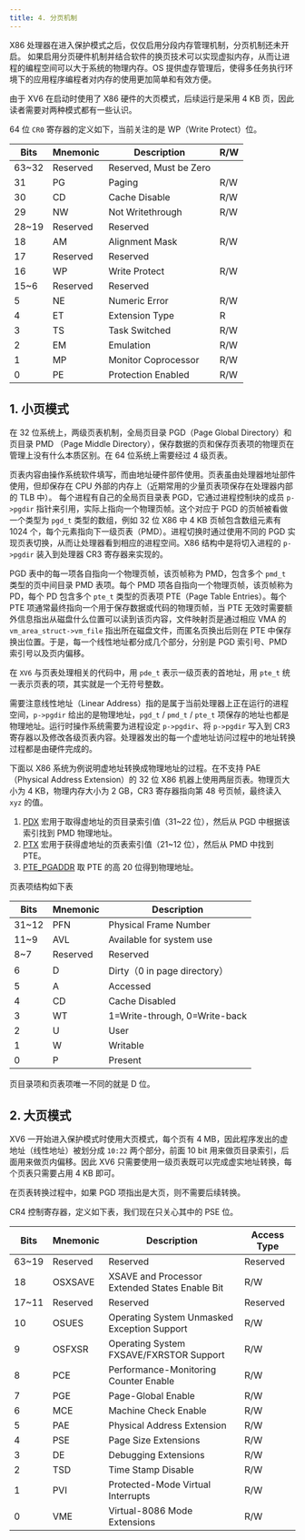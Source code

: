 ```yaml
---
title: 4. 分页机制
---
```


X86 处理器在进入保护模式之后，仅仅启用分段内存管理机制，分页机制还未开启。 如果启用分页硬件机制并结合软件的换页技术可以实现虚拟内存，从而让进程的编程空间可以大于系统的物理内存。OS 提供虚存管理后，使得多任务执行环境下的应用程序编程者对内存的使用更加简单和有效方便。 

由于 XV6 在启动时使用了 X86 硬件的大页模式，后续运行是采用 4 KB 页，因此读者需要对两种模式都有一些认识。 

64 位 `CR0` 寄存器的定义如下，当前关注的是 WP（Write Protect）位。

| Bits  | Mnemonic | Description            | R/W  |
| ----- | -------- | ---------------------- | ---- |
| 63~32 | Reserved | Reserved, Must be Zero |      |
| 31    | PG       | Paging                 | R/W  |
| 30    | CD       | Cache Disable          | R/W  |
| 29    | NW       | Not Writethrough       | R/W  |
| 28~19 | Reserved | Reserved               |      |
| 18    | AM       | Alignment Mask         | R/W  |
| 17    | Reserved | Reserved               |      |
| 16    | WP       | Write Protect          | R/W  |
| 15~6  | Reserved | Reserved               |      |
| 5     | NE       | Numeric Error          | R/W  |
| 4     | ET       | Extension Type         | R    |
| 3     | TS       | Task Switched          | R/W  |
| 2     | EM       | Emulation              | R/W  |
| 1     | MP       | Monitor Coprocessor    | R/W  |
| 0     | PE       | Protection Enabled     | R/W  |

## 1. 小页模式

在 32 位系统上，两级页表机制，全局页目录 PGD（Page Global Directory）和页目录 PMD （Page Middle Directory），保存数据的页和保存页表项的物理页在管理上没有什么本质区别。在 64 位系统上需要经过 4 级页表。 

页表内容由操作系统软件填写，而由地址硬件部件使用。页表虽由处理器地址部件使用，但却保存在 CPU 外部的内存上（近期常用的少量页表项保存在处理器内部的 TLB 中）。 每个进程有自己的全局页目录表 PGD，它通过进程控制块的成员 `p->pgdir` 指针来引用，实际上指向一个物理页帧。这个对应于 PGD 的页帧被看做一个类型为 `pgd_t` 类型的数组，例如 32 位 X86 中 4 KB 页帧包含数组元素有 1024 个，每个元素指向下一级页表（PMD）。进程切换时通过使用不同的 PGD 实现页表切换，从而让处理器看到相应的进程空间。X86 结构中是将切入进程的 `p->pgdir` 装入到处理器 CR3 寄存器来实现的。 

PGD 表中的每一项各自指向一个物理页帧，该页帧称为 PMD，包含多个 `pmd_t` 类型的页中间目录 PMD 表项。每个 PMD 项各自指向一个物理页帧，该页帧称为 PD，每个 PD 包含多个 `pte_t` 类型的页表项 PTE（Page Table Entries）。每个 PTE 项通常最终指向一个用于保存数据或代码的物理页帧，当 PTE 无效时需要额外信息指出从磁盘什么位置可以读到该页内容，文件映射页是通过相应 VMA 的 `vm_area_struct->vm_file` 指出所在磁盘文件，而匿名页换出后则在 PTE 中保存换出位置。于是，每一个线性地址都分成几个部分，分别是 PGD 索引号、PMD 索引号以及页内偏移。 

在 `XV6` 与页表处理相关的代码中，用 `pde_t` 表示一级页表的首地址，用 `pte_t` 统一表示页表的项，其实就是一个无符号整数。 

需要注意线性地址（Linear Address）指的是属于当前处理器上正在运行的进程空间，`p->pgdir` 给出的是物理地址，`pgd_t` / `pmd_t` / `pte_t` 项保存的地址也都是物理地址。运行时操作系统需要为进程设定 `p->pgdir`、将 `p->pgdir` 写入到 CR3 寄存器以及修改各级页表内容。处理器发出的每一个虚地址访问过程中的地址转换过程都是由硬件完成的。

下面以 X86 系统为例说明虚地址转换成物理地址的过程。在不支持 PAE（Physical Address Extension）的 32 位 X86 机器上使用两层页表。物理页大小为 4 KB，物理内存大小为 2 GB，CR3 寄存器指向第 48 号页帧，最终读入 `xyz` 的值。

1. [PDX](https://github.com/professordeng/xv6-expansion/blob/master/mmu.h#L74) 宏用于取得虚地址的页目录索引值（31~22 位），然后从 PGD 中根据该索引找到 PMD 物理地址。
2. [PTX](https://github.com/professordeng/xv6-expansion/blob/master/mmu.h#L77) 宏用于获得虚地址的页表索引值（21~12 位），然后从 PMD 中找到 PTE。
3. [PTE_PGADDR](https://github.com/professordeng/xv6-expansion/blob/master/mmu.h#L100) 取 PTE 的高 20 位得到物理地址。

页表项结构如下表

| Bits  | Mnemonic | Description                   |
| ----- | -------- | ----------------------------- |
| 31~12 | PFN      | Physical Frame Number         |
| 11~9  | AVL      | Available for system use      |
| 8~7   | Reserved | Reserved                      |
| 6     | D        | Dirty（0 in page directory）  |
| 5     | A        | Accessed                      |
| 4     | CD       | Cache Disabled                |
| 3     | WT       | 1=Write-through, 0=Write-back |
| 2     | U        | User                          |
| 1     | W        | Writable                      |
| 0     | P        | Present                       |

页目录项和页表项唯一不同的就是 D 位。

## 2. 大页模式

XV6 一开始进入保护模式时使用大页模式，每个页有 4 MB，因此程序发出的虚地址（线性地址）被划分成 `10:22` 两个部分，前面 10 bit 用来做页目录索引，后面用来做页内偏移。因此 XV6 只需要使用一级页表既可以完成虚实地址转换，每个页表只需要占用 4 KB 即可。

在页表转换过程中，如果 PGD 项指出是大页，则不需要后续转换。

CR4 控制寄存器，定义如下表，我们现在只关心其中的 PSE 位。 

| Bits  | Mnemonic | Description                                    | Access Type |
| ----- | -------- | ---------------------------------------------- | ----------- |
| 63~19 | Reserved | Reserved                                       | Reserved    |
| 18    | OSXSAVE  | XSAVE and Processor Extended States Enable Bit | R/W         |
| 17~11 | Reserved | Reserved                                       | Reserved    |
| 10    | OSUES    | Operating System Unmasked Exception Support    | R/W         |
| 9     | OSFXSR   | Operating System FXSAVE/FXRSTOR Support        | R/W         |
| 8     | PCE      | Performance-Monitoring Counter Enable          | R/W         |
| 7     | PGE      | Page-Global Enable                             | R/W         |
| 6     | MCE      | Machine Check Enable                           | R/W         |
| 5     | PAE      | Physical Address Extension                     | R/W         |
| 4     | PSE      | Page Size Extensions                           | R/W         |
| 3     | DE       | Debugging Extensions                           | R/W         |
| 2     | TSD      | Time Stamp Disable                             | R/W         |
| 1     | PVI      | Protected-Mode Virtual Interrupts              | R/W         |
| 0     | VME      | Virtual-8086 Mode Extensions                   | R/W         |